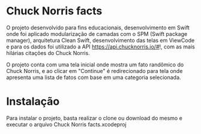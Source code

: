 # Chuck Norris facts

O projeto desenvolvido para fins educacionais, desenvolvimento em Swift onde foi aplicado modularização de camadas com o SPM (Swift package manager), arquitetura Clean Swift, desenvolvimento das telas em ViewCode e para os dados foi utilizado a API https://api.chucknorris.io/#!, com as mais hilárias citações do Chuck Norris.

O projeto conta com uma tela inicial onde mostra um fato randômico do Chuck Norris, e ao clicar em "Continue" é redirecionado para tela onde apresenta uma lista de fatos com base em uma categoria selecionada.

# Instalação
Para instalar o projeto, basta realizar o clone ou download do mesmo e executar o arquivo Chuck Norris facts.xcodeproj
